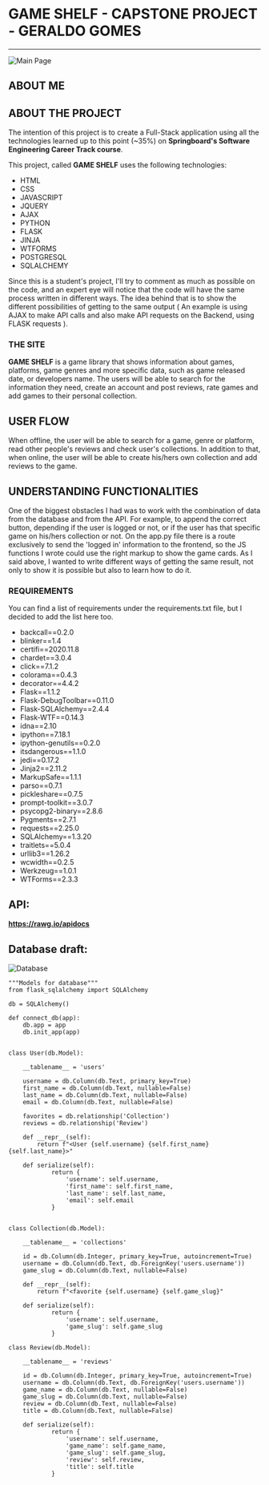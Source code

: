 # GAME SHELF - CAPSTONE PROJECT - GERALDO GOMES
---
![Main Page](https://github.com/ggomesneto/capstone1/blob/main/Game%20Shelf.jpeg)

## ABOUT ME

## ABOUT THE PROJECT

The intention of this project is to create a Full-Stack application using all the technologies learned up to this point (~35%) on **Springboard's Software Engineering Career Track course**. 

This project, called **GAME SHELF** uses the following technologies:

- HTML
- CSS
- JAVASCRIPT
- JQUERY
- AJAX
- PYTHON 
- FLASK
- JINJA
- WTFORMS
- POSTGRESQL
- SQLALCHEMY

Since this is a student's project, I'll try to comment as much as possible on the code, and an expert eye will notice that the code will have the same process written in different ways. The idea behind that is to show the different possibilities of getting to the same output ( An example is using AJAX to make API calls and also make API requests on the Backend, using FLASK requests ).

### THE SITE

**GAME SHELF** is a game library that shows information about games, platforms, game genres and more specific data, such as game released date, or developers name. The users will be able to search for the information they need, create an account and post reviews, rate games and add games to their personal collection.

## USER FLOW

When offline, the user will be able to search for a game, genre or platform, read other people's reviews and check user's collections.
In addition to that, when online, the user will be able to create his/hers own collection and add reviews to the game.

## UNDERSTANDING FUNCTIONALITIES

One of the biggest obstacles I had was to work with the combination of data from the database and from the API. For example, to append the correct button, depending if the user is logged or not, or if the user has that specific game on his/hers collection or not. On the app.py file there is a route exclusively to send the 'logged in' information to the frontend, so the JS functions I wrote could use the right markup to show the game cards. As I said above, I wanted to write different ways of getting the same result, not only to show it is possible but also to learn how to do it.

### REQUIREMENTS

You can find a list of requirements under the requirements.txt file, but I decided to add the list here too.

- backcall==0.2.0
- blinker==1.4
- certifi==2020.11.8
- chardet==3.0.4
- click==7.1.2
- colorama==0.4.3
- decorator==4.4.2
- Flask==1.1.2
- Flask-DebugToolbar==0.11.0
- Flask-SQLAlchemy==2.4.4
- Flask-WTF==0.14.3
- idna==2.10
- ipython==7.18.1
- ipython-genutils==0.2.0
- itsdangerous==1.1.0
- jedi==0.17.2
- Jinja2==2.11.2
- MarkupSafe==1.1.1
- parso==0.7.1
- pickleshare==0.7.5
- prompt-toolkit==3.0.7
- psycopg2-binary==2.8.6
- Pygments==2.7.1
- requests==2.25.0
- SQLAlchemy==1.3.20
- traitlets==5.0.4
- urllib3==1.26.2
- wcwidth==0.2.5
- Werkzeug==1.0.1
- WTForms==2.3.3

 
## API: 
**https://rawg.io/apidocs**

## Database draft:

![Database](https://github.com/ggomesneto/capstone1/blob/main/draft_database.png)

	"""Models for database"""
	from flask_sqlalchemy import SQLAlchemy

	db = SQLAlchemy()

	def connect_db(app):
    	db.app = app
    	db.init_app(app)


	class User(db.Model):

    	__tablename__ = 'users'

    	username = db.Column(db.Text, primary_key=True)
    	first_name = db.Column(db.Text, nullable=False)
    	last_name = db.Column(db.Text, nullable=False)
    	email = db.Column(db.Text, nullable=False)

    	favorites = db.relationship('Collection')
    	reviews = db.relationship('Review')

    	def __repr__(self):
        	return f"<User {self.username} {self.first_name} {self.last_name}>"

    	def serialize(self):
        		return {
            		'username': self.username,
            		'first_name': self.first_name,
            		'last_name': self.last_name,
            		'email': self.email
        		}


	class Collection(db.Model):

    	__tablename__ = 'collections'

    	id = db.Column(db.Integer, primary_key=True, autoincrement=True)
    	username = db.Column(db.Text, db.ForeignKey('users.username'))
    	game_slug = db.Column(db.Text, nullable=False)

    	def __repr__(self):
        	return f"<favorite {self.username} {self.game_slug}"

    	def serialize(self):
        		return {
            		'username': self.username,
            		'game_slug': self.game_slug
        		}

	class Review(db.Model):

    	__tablename__ = 'reviews'

    	id = db.Column(db.Integer, primary_key=True, autoincrement=True)
    	username = db.Column(db.Text, db.ForeignKey('users.username'))
    	game_name = db.Column(db.Text, nullable=False)
    	game_slug = db.Column(db.Text, nullable=False)
    	review = db.Column(db.Text, nullable=False)
    	title = db.Column(db.Text, nullable=False)

    	def serialize(self):
        		return {
            		'username': self.username,
            		'game_name': self.game_name,
            		'game_slug': self.game_slug,
            		'review': self.review,
            		'title': self.title
        		}
